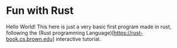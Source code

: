 # Fun with Rust

Hello World! This here is just a very basic first program made in rust, following the (Rust programming Language)[https://rust-book.cs.brown.edu] interactive tutorial.